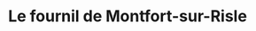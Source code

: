 ---
title: "Le fournil de Montfort-sur-Risle"
url: /montfort-sur-risle/le-fournil-de-montfort-sur-risle/
shop: boulangerie
---